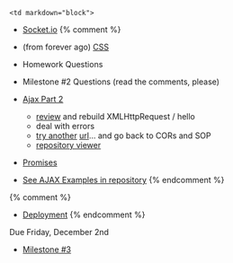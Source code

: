 	<td markdown="block">

* [Socket.io](slides/23/socketio.html)
{% comment %}
* (from forever ago) [CSS](slides/19/css.html)

* Homework Questions
* Milestone #2 Questions (read the comments, please)
* [Ajax Part 2](slides/21/ajax-express.html)
    * [review](slides/21/ajax-express.html#/8) and rebuild XMLHttpRequest / hello
    * deal with errors
    * [try another](slides/20/ajax.html#/25) [url](http://data.nba.com/data/15m/json/cms/noseason/game/20160205/0021500754/boxscore.json)...  and go back to CORs and SOP
    * [repository viewer](http://localhost:4000/slides/21/ajax-express.html#/10)
* [Promises](slides/22/promises.html)
* [See AJAX Examples in repository](https://github.com/jversoza/ait-spring-16-examples)
{% endcomment %}

{% comment %}
* [Deployment](slides/23/deployment.html)
{% endcomment %}

<!-- 
* [](slides//.html)
* [](slides//.html)
-->
</td>
	<td markdown="block">
<!--
* Chapter 
* Chapter 
-->
</td>
	<td markdown="block">
Due Friday, December 2nd

* [Milestone #3](final-project.html#milestone3)
</td>
